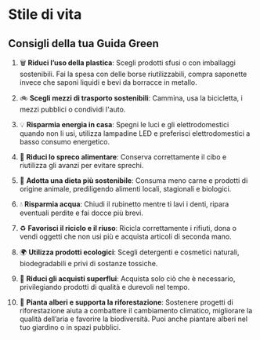 #  Stile di vita

## Consigli della tua Guida Green

1. 🗑️ **Riduci l’uso della plastica**: Scegli prodotti sfusi o con imballaggi sostenibili. Fai la spesa con delle borse riutilizzabili, compra saponette invece che saponi liquidi e bevi da borracce in metallo.

2. 🚲 **Scegli mezzi di trasporto sostenibili**: Cammina, usa la bicicletta, i mezzi pubblici o condividi l'auto.

3. 💡 **Risparmia energia in casa**: Spegni le luci e gli elettrodomestici quando non li usi, utilizza lampadine LED e preferisci elettrodomestici a basso consumo energetico.

4. 🌿 **Riduci lo spreco alimentare**: Conserva correttamente il cibo e riutilizza gli avanzi per evitare sprechi.

5. 🌱 **Adotta una dieta più sostenibile**: Consuma meno carne e prodotti di origine animale, prediligendo alimenti locali, stagionali e biologici.

6. 💧 **Risparmia acqua**: Chiudi il rubinetto mentre ti lavi i denti, ripara eventuali perdite e fai docce più brevi.

7. ♻️ **Favorisci il riciclo e il riuso**: Ricicla correttamente i rifiuti, dona o vendi oggetti che non usi più e acquista articoli di seconda mano.

8. 🌍 **Utilizza prodotti ecologici**: Scegli detergenti e cosmetici naturali, biodegradabili e privi di sostanze tossiche.

9. 🛒 **Riduci gli acquisti superflui**: Acquista solo ciò che è necessario, privilegiando prodotti di qualità e durevoli nel tempo.

10. 🌳 **Pianta alberi e supporta la riforestazione**: Sostenere progetti di riforestazione aiuta a combattere il cambiamento climatico, migliorare la qualità dell’aria e favorire la biodiversità. Puoi anche piantare alberi nel tuo giardino o in spazi pubblici.